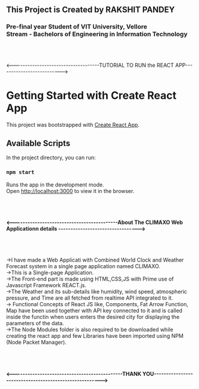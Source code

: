 

## This Project is Created by RAKSHIT PANDEY<br>
### Pre-final year Student of VIT University, Vellore <br> Stream - Bachelors of Engineering in Information Technology

<br><br>


<------------------------------------TUTORIAL TO RUN the REACT APP-------------------------->

# Getting Started with Create React App

This project was bootstrapped with [Create React App](https://github.com/facebook/create-react-app).

## Available Scripts

In the project directory, you can run:

### `npm start`

Runs the app in the development mode.\
Open [http://localhost:3000](http://localhost:3000) to view it in the browser.


<br><br>
#### <-------------------------------------------About The CLIMAXO Web Applicationn details --------------------------------->
<br><br>

->I have made a Web Applicati with Combined World Clock and Weather Forecast system in a single page application named CLIMAXO.<br>
->This is a Single-page Application.<br>
->The Front-end part is made using HTML,CSS,JS with Prime use of Javascript Framework REACT.js.<br>
->The Weather and its sub-details like humidity, wind speed, atmospheric pressure, and Time are all fetched from realtime API integrated to it.<br>
-> Functional Concepts of React JS like, Components, Fat Arrow Function, Map have been used together with API key connected to it and is called inside the functin when users enters the desired city for displaying the parameters of the data.<br>
->The Node Modules folder is also required to be downloaded while creating the react app and few Libraries have been imported using NPM (Node Packet Manager).<br>

<br><br>
#### <---------------------------------------------THANK YOU------------------------------------------------------->

